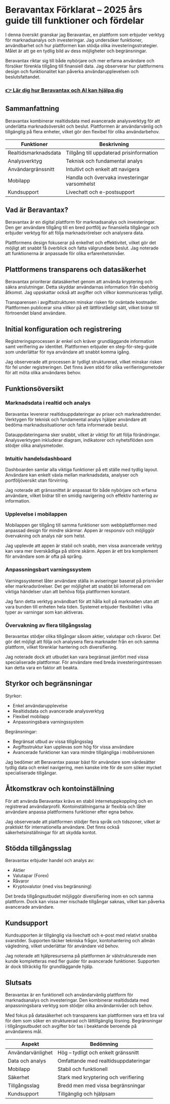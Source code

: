 # Beravantax Förklarat – 2025 års guide till funktioner och fördelar
   
I denna översikt granskar jag Beravantax, en plattform som erbjuder verktyg för marknadsanalys och investeringar. Jag undersöker funktioner, användbarhet och hur plattformen kan stödja olika investeringsstrategier. Målet är att ge en tydlig bild av dess möjligheter och begränsningar.

Beravantax riktar sig till både nybörjare och mer erfarna användare och försöker förenkla tillgång till finansiell data. Jag observerar hur plattformens design och funktionalitet kan påverka användarupplevelsen och beslutsfattandet.

### [👉 Lär dig hur Beravantax och AI kan hjälpa dig](https://is.gd/dYT7H7)
## Sammanfattning  
Beravantax kombinerar realtidsdata med avancerade analysverktyg för att underlätta marknadsöversikt och beslut. Plattformen är användarvänlig och tillgänglig på flera enheter, vilket gör den flexibel för olika användarbehov.

| Funktioner             | Beskrivning                                   |
|-----------------------|-----------------------------------------------|
| Realtidsmarknadsdata   | Tillgång till uppdaterad prisinformation      |
| Analysverktyg          | Teknisk och fundamental analys                 |
| Användargränssnitt     | Intuitivt och enkelt att navigera              |
| Mobilapp               | Handla och övervaka investeringar varsomhelst |
| Kundsupport            | Livechatt och e-postsupport                      |

## Vad är Beravantax?  
Beravantax är en digital plattform för marknadsanalys och investeringar. Den ger användare tillgång till en bred portfölj av finansiella tillgångar och erbjuder verktyg för att följa marknadsrörelser och analysera data.

Plattformens design fokuserar på enkelhet och effektivitet, vilket gör det möjligt att snabbt få överblick och fatta välgrundade beslut. Jag noterade att funktionerna är anpassade för olika erfarenhetsnivåer.

## Plattformens transparens och datasäkerhet  
Beravantax prioriterar datasäkerhet genom att använda kryptering och säkra anslutningar. Detta skyddar användarnas information från obehörig åtkomst. Jag uppskattar också att avgifter och villkor kommuniceras tydligt.

Transparensen i avgiftsstrukturen minskar risken för oväntade kostnader. Plattformen publicerar sina villkor på ett lättförståeligt sätt, vilket bidrar till förtroendet bland användare.

## Initial konfiguration och registrering  
Registreringsprocessen är enkel och kräver grundläggande information samt verifiering av identitet. Plattformen erbjuder en steg-för-steg-guide som underlättar för nya användare att snabbt komma igång.

Jag observerade att processen är tydligt strukturerad, vilket minskar risken för fel under registreringen. Det finns även stöd för olika verifieringsmetoder för att möta olika användares behov.

## Funktionsöversikt  

### Marknadsdata i realtid och analys  
Beravantax levererar realtidsuppdateringar av priser och marknadstrender. Verktygen för teknisk och fundamental analys hjälper användare att bedöma marknadssituationer och fatta informerade beslut.

Datauppdateringarna sker snabbt, vilket är viktigt för att följa förändringar. Analysverktygen inkluderar diagram, indikatorer och nyhetsflöden som stödjer olika analysmetoder.

### Intuitiv handelsdashboard  
Dashboarden samlar alla viktiga funktioner på ett ställe med tydlig layout. Användare kan enkelt växla mellan marknadsdata, analyser och portföljöversikt utan förvirring.

Jag noterade att gränssnittet är anpassat för både nybörjare och erfarna användare, vilket bidrar till en smidig navigering och effektiv hantering av information.

### Upplevelse i mobilappen  
Mobilappen ger tillgång till samma funktioner som webbplattformen med anpassad design för mindre skärmar. Appen är responsiv och möjliggör övervakning och analys när som helst.

Jag upplevde att appen är stabil och snabb, men vissa avancerade verktyg kan vara mer överskådliga på större skärm. Appen är ett bra komplement för användare som är ofta på språng.

### Anpassningsbart varningssystem  
Varningssystemet låter användare ställa in aviseringar baserat på prisnivåer eller marknadsrörelser. Det ger möjlighet att snabbt bli informerad om viktiga händelser utan att behöva följa plattformen konstant.

Jag fann detta verktyg användbart för att hålla koll på marknaden utan att vara bunden till enheten hela tiden. Systemet erbjuder flexibilitet i vilka typer av varningar som kan aktiveras.

### Övervakning av flera tillgångsslag  
Beravantax stödjer olika tillgångar såsom aktier, valutapar och råvaror. Det gör det möjligt att följa och analysera flera marknader från en och samma plattform, vilket förenklar hantering och diversifiering.

Jag noterade dock att utbudet kan vara begränsat jämfört med vissa specialiserade plattformar. För användare med breda investeringsintressen kan detta vara en faktor att beakta.

## Styrkor och begränsningar  
Styrkor:  
- Enkel användarupplevelse  
- Realtidsdata och avancerade analysverktyg  
- Flexibel mobilapp  
- Anpassningsbara varningssystem  

Begränsningar:  
- Begränsat utbud av vissa tillgångsslag  
- Avgiftsstruktur kan upplevas som hög för vissa användare  
- Avancerade funktioner kan vara mindre tillgängliga i mobilversionen  

Jag bedömer att Beravantax passar bäst för användare som värdesätter tydlig data och enkel navigering, men kanske inte för de som söker mycket specialiserade tillgångar.

## Åtkomstkrav och kontoinställning  
För att använda Beravantax krävs en stabil internetuppkoppling och en registrerad användarprofil. Kontoinställningarna är flexibla och låter användare anpassa plattformens funktioner efter egna behov.

Jag observerade att plattformen stödjer flera språk och tidszoner, vilket är praktiskt för internationella användare. Det finns också säkerhetsinställningar för att skydda kontot.

## Stödda tillgångsslag  
Beravantax erbjuder handel och analys av:  
- Aktier  
- Valutapar (Forex)  
- Råvaror  
- Kryptovalutor (med viss begränsning)  

Det breda tillgångsutbudet möjliggör diversifiering inom en och samma plattform. Dock kan vissa mer nischade tillgångar saknas, vilket kan påverka avancerade användare.

## Kundsupport  
Kundsupporten är tillgänglig via livechatt och e-post med relativt snabba svarstider. Supporten täcker tekniska frågor, kontohantering och allmän vägledning, vilket underlättar för användare vid behov.

Jag noterade att hjälpresurserna på plattformen är välstrukturerade men kunde kompletteras med fler guider för avancerade funktioner. Supporten är dock tillräcklig för grundläggande hjälp.

## Slutsats  
Beravantax är en funktionell och användarvänlig plattform för marknadsanalys och investeringar. Den kombinerar realtidsdata med anpassningsbara verktyg som stödjer olika användarnivåer och behov.

Med fokus på datasäkerhet och transparens kan plattformen vara ett bra val för dem som söker en strukturerad och lättillgänglig lösning. Begränsningar i tillgångsutbudet och avgifter bör tas i beaktande beroende på användarens mål.

| Aspekt                | Bedömning                                  |
|-----------------------|--------------------------------------------|
| Användarvänlighet     | Hög – tydligt och enkelt gränssnitt        |
| Data och analys       | Omfattande med realtidsuppdateringar       |
| Mobilapp              | Stabil och funktionell                       |
| Säkerhet              | Stark med kryptering och verifiering       |
| Tillgångsslag         | Bredd men med vissa begränsningar           |
| Kundsupport           | Tillgänglig och hjälpsam                     |